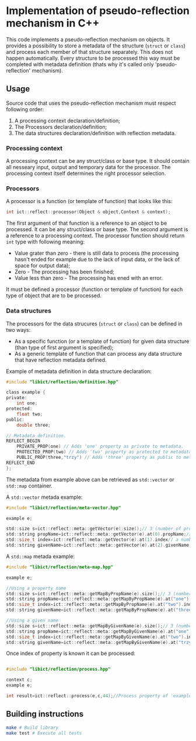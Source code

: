 # Implementation of pseudo-reflection mechanism in C++

This code implements a pseudo-reflection mechanism on objects. It provides a possibility to store a metadata of the structure (`struct` or `class`) and process each member of that structure separately. This does not happen automatically. Every structure to be processed this way must be completed with metadata definition (thats why it's called only 'pseudo-reflection' mechanism).

## Usage

Source code that uses the pseudo-reflection mechanism must respect following order:
1. A processing context declaration/definition;
2. The Processors declaration/definition;
3. The data structures declaration/definition with reflection metadata.

### Processing context

A processing context can be any struct/class or base type. It should contain all nesseary input, output and temporary data for the processor. The processing context itself determines the right processor selection.

### Processors

A processor is a function (or template of function) that looks like this:

```c
int ict::reflect::processor(Object & object,Context & context);
```

The first argument of that function is a reference to an object to be processed. It can be any struct/class or base type. The second argument is a reference to a processing context. The processor function should return `int` type with following meaning:
* Value grater than zero - there is still data to process (the processing hasn't ended for example due to the lack of input data, or the lack of space for output data);
* Zero - The processing has been finished;
* Value less than zero - The processing has ened with an error.

It must be defined a processor (function or template of function) for each type of object that are to be processed.

### Data structures

The processors for the data strucures (`struct` or `class`) can be defined in two ways:
* As a specific function (or a template of function) for given data structure (than type of first argument is specified);
* As a generic template of function that can process any data structure that have reflection metadata defined.


Example of metadata definition in data structure declaration:
```c
#include "libict/reflection/definition.hpp"

class example {
private:
    int one;
protected:
    float two;
public:
    double three;

// Metadata definition.
REFLECT_BEGIN
    PRIVATE_PROP(one) // Adds 'one' property as private to metadata.
    PROTECTED_PROP(two) // Adds 'two' property as protected to metadata.
    PUBLIC_PROP(three,"trzy") // Adds 'three' property as public to metadata with different name.
REFLECT_END
};
```

The metadata from example above can be retrieved as `std::vector` or `std::map` container.


A `std::vector` metada example:
```c
#include "libict/reflection/meta-vector.hpp"

example e;

std::size s=ict::reflect::meta::getVector(e).size();// 3 (number of properties)
std::string propName=ict::reflect::meta::getVector(e).at(0).propName;// "one" (the property name of first property)
std::size_t index=ict::reflect::meta::getVector(e).at(1).index// a number (index of second property - it is used to execute processing of that property)
std::string givenName=ict::reflect::meta::getVector(e).at(2).givenName;// "trzy" (the given name of third property)
```

A `std::map` metada example:
```c
#include "libict/reflection/meta-map.hpp"

example e;

//Using a property name
std::size s=ict::reflect::meta::getMapByPropName(e).size();// 3 (number of properties)
std::string propName=ict::reflect::meta::getMapByPropName(e).at("one").propName;// "one" (the property name of first property)
std::size_t index=ict::reflect::meta::getMapByPropName(e).at("two").index// a number (index of second property - it is used to execute processing of that property)
std::string givenName=ict::reflect::meta::getMapByPropName(e).at("three").givenName;// "trzy" (the given name of third property)

//Using a given name
std::size s=ict::reflect::meta::getMapByGivenName(e).size();// 3 (number of properties)
std::string propName=ict::reflect::meta::getMapByGivenName(e).at("one").propName;// "one" (the property name of first property)
std::size_t index=ict::reflect::meta::getMapByGivenName(e).at("two").index// a number (index of second property - it is used to execute processing of that property)
std::string givenName=ict::reflect::meta::getMapByGivenName(e).at("trzy").givenName;// "trzy" (the given name of third property)
```

Once index of property is known it can be processed:
```c

#include "libict/reflection/process.hpp"

context c;
example e;

int result=ict::reflect::process(e,c,44);//Process property of 'example' that has index no 44 with 'c' context
``` 

## Building instructions

```sh
make # Build library
make test # Execute all tests
```
